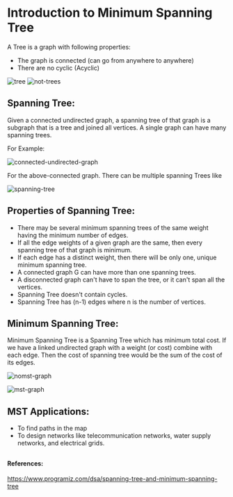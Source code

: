 # Introduction to Minimum Spanning Tree

A Tree is a graph with following properties:

- The graph is connected (can go from anywhere to anywhere)
- There are no cyclic (Acyclic)


![tree](https://user-images.githubusercontent.com/70436834/143482285-f587603e-068f-4ad1-a1fb-dfda20887842.png)
![not-trees](https://user-images.githubusercontent.com/70436834/143482427-e6b7d9a3-e73b-4185-90f3-a42fd2467cb4.png)


## Spanning Tree:

Given a connected undirected graph, a spanning tree of that graph is a subgraph that is a tree and joined all vertices. A single graph can have many spanning trees.

For Example:

![connected-undirected-graph](https://user-images.githubusercontent.com/70436834/143482455-0717e93b-b47c-4815-8bd6-a21a0d4fcfc0.png)

For the above-connected graph. There can be multiple spanning Trees like 

![spanning-tree](https://user-images.githubusercontent.com/70436834/143482481-932bc944-4e00-46d3-8c72-d9437a77f1a5.png)



## Properties of Spanning Tree:

- There may be several minimum spanning trees of the same weight having the minimum number of edges.
- If all the edge weights of a given graph are the same, then every spanning tree of that graph is minimum.
- If each edge has a distinct weight, then there will be only one, unique minimum spanning tree.
- A connected graph G can have more than one spanning trees.
- A disconnected graph can't have to span the tree, or it can't span all the vertices.
- Spanning Tree doesn't contain cycles.
- Spanning Tree has (n-1) edges where n is the number of vertices.



## Minimum Spanning Tree:

Minimum Spanning Tree is a Spanning Tree which has minimum total cost. If we have a linked undirected graph with a weight (or cost) combine with each edge. Then the cost of spanning tree would be the sum of the cost of its edges.


![nomst-graph](https://user-images.githubusercontent.com/70436834/143482562-212f7609-0b6e-41d6-a6fe-692a1936da6b.png)

![mst-graph](https://user-images.githubusercontent.com/70436834/143482543-6897a71b-2002-4fb3-9856-5eaa246f3c00.png)




## MST Applications:

- To find paths in the map
- To design networks like telecommunication networks, water supply networks, and electrical grids.


##
#### References:
https://www.programiz.com/dsa/spanning-tree-and-minimum-spanning-tree
